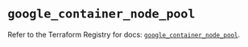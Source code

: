 # `google_container_node_pool`

Refer to the Terraform Registry for docs: [`google_container_node_pool`](https://registry.terraform.io/providers/hashicorp/google/6.1.0/docs/resources/container_node_pool).
